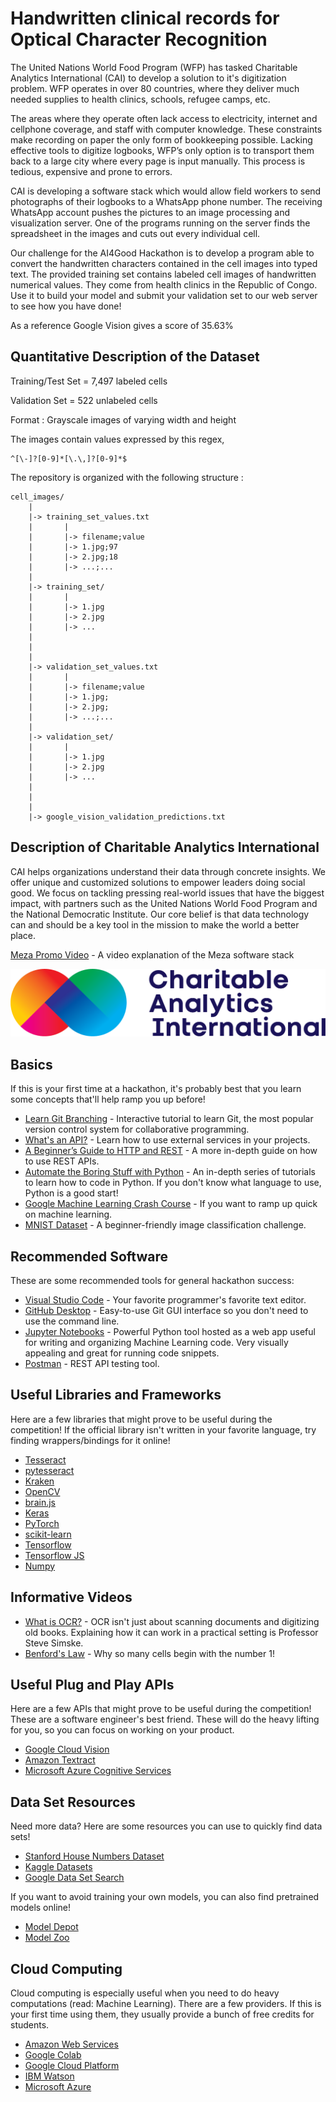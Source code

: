 # Handwritten clinical records for Optical Character Recognition 

The United Nations World Food Program (WFP) has tasked Charitable Analytics
International (CAI) to develop a solution to it's digitization problem. WFP operates in
over 80 countries, where they deliver much needed supplies to health clinics, schools,
refugee camps, etc.

The areas where they operate often lack access to electricity, internet and cellphone coverage, and staff with
computer knowledge. These constraints make recording on paper the only form of bookkeeping possible. 
Lacking effective tools to digitize logbooks, WFP’s only option is to transport them back to a large 
city where every page is input manually. This process is tedious, expensive and prone to errors.

CAI is developing a software stack which would allow field workers to send photographs of their logbooks to a WhatsApp
phone number. The receiving WhatsApp account pushes the pictures to an image processing and visualization server.
One of the programs running on the server finds the spreadsheet in the images and cuts out every individual cell.

Our challenge for the AI4Good Hackathon is to develop a program able to convert the handwritten characters 
contained in the cell images into typed text. The provided training set contains labeled cell images of 
handwritten numerical values. They come from health clinics in the Republic of Congo. 
Use it to build your model and submit your validation set to our web server to see how you have done!
<!-- 
- [Validation Web Server](http://mezademo.charitableanalytics.org:8080) -->


As a reference Google Vision gives a score of 35.63%


## Quantitative Description of the Dataset

Training/Test Set = 7,497 labeled cells

Validation Set = 522 unlabeled cells

Format : Grayscale images of varying width and height

The images contain values expressed by this regex,
    
    ^[\-]?[0-9]*[\.\,]?[0-9]*$


The repository is organized with the following structure :
 
	cell_images/
		|
		|-> training_set_values.txt
		|		|
		|		|-> filename;value
		|		|-> 1.jpg;97
		|		|-> 2.jpg;18
		|		|-> ...;...
		|
		|-> training_set/
		|		|
		|		|-> 1.jpg
		|		|-> 2.jpg
		|		|-> ...
		|
		|
		|
		|-> validation_set_values.txt
		|		|
		|		|-> filename;value
		|		|-> 1.jpg;
		|		|-> 2.jpg;
		|		|-> ...;...
		|
		|-> validation_set/
		|		|
		|		|-> 1.jpg
		|		|-> 2.jpg
		|		|-> ...
		|
		|
		|
		|-> google_vision_validation_predictions.txt

<!-- 
## Demo of Meza

- [Meza Promo Video](https://youtu.be/wlABTMQILg8) - A video explanation of the Meza software stack
- [Meza Interactive Map](http://mezademo.charitableanalytics.org) - A demo of our web app


## Meza API

This API will be open for the duration of the hackathon. All the raw images, the processing images, the cell images and a csv containing the relationship between directory name and the sender phone number are available at :

	http://mezademo.charitableanalytics.org/imgs/


Use the interactive map to explore the data :

	1. Click on a clinic
	2. Click on one of the entry in the news feed
	3. Right click on the image and open in a new tab
	4. Play with the url to dive in the subdirectory -->


## Description of Charitable Analytics International

CAI helps organizations understand their data through concrete insights. We offer
unique and customized solutions to empower leaders doing social good. We focus on
tackling pressing real-world issues that have the biggest impact, with partners such as
the United Nations World Food Program and the National Democratic Institute. Our
core belief is that data technology can and should be a key tool in the mission to make
the world a better place.

[Meza Promo Video](https://youtu.be/wlABTMQILg8) - A video explanation of the Meza software stack

![Screenshot](CAI-logo.png)

## Basics

If this is your first time at a hackathon, it's probably best that you learn some concepts that'll help ramp you up before!

- [Learn Git Branching](https://learngitbranching.js.org/) - Interactive tutorial to learn Git, the most popular version control system for collaborative programming.
- [What's an API?](https://medium.freecodecamp.org/what-is-an-api-in-english-please-b880a3214a82) - Learn how to use external services in your projects.
- [A Beginner’s Guide to HTTP and REST](https://code.tutsplus.com/tutorials/a-beginners-guide-to-http-and-rest--net-16340) - A more in-depth guide on how to use REST APIs.
- [Automate the Boring Stuff with Python](https://automatetheboringstuff.com/) - An in-depth series of tutorials to learn how to code in Python. If you don't know what language to use, Python is a good start!
- [Google Machine Learning Crash Course](https://developers.google.com/machine-learning/crash-course/ml-intro) - If you want to ramp up quick on machine learning.
- [MNIST Dataset](https://towardsdatascience.com/image-classification-in-10-minutes-with-mnist-dataset-54c35b77a38d) - A beginner-friendly image classification challenge. 

## Recommended Software

These are some recommended tools for general hackathon success:

- [Visual Studio Code](https://code.visualstudio.com/) - Your favorite programmer's favorite text editor.
- [GitHub Desktop](https://desktop.github.com/) - Easy-to-use Git GUI interface so you don't need to use the command line.
- [Jupyter Notebooks](http://jupyter.org/install) - Powerful Python tool hosted as a web app useful for writing and organizing Machine Learning code. Very visually appealing and great for running code snippets.
- [Postman](https://www.getpostman.com/) - REST API testing tool.


## Useful Libraries and Frameworks

Here are a few libraries that might prove to be useful during the competition! If the official library isn't written in your favorite language, try finding wrappers/bindings for it online!

- [Tesseract](https://github.com/tesseract-ocr/)
- [pytesseract](https://pypi.org/project/pytesseract/)
- [Kraken](http://kraken.re/)
- [OpenCV](https://pypi.org/project/opencv-python/)
- [brain.js](https://github.com/BrainJS/brain.js)
- [Keras](https://keras.io/)
- [PyTorch](https://pytorch.org/)
- [scikit-learn](http://scikit-learn.org/stable/)
- [Tensorflow](https://www.tensorflow.org/tutorials/)
- [Tensorflow JS](https://js.tensorflow.org/)
- [Numpy](http://www.numpy.org/)


## Informative Videos

- [What is OCR?](https://www.youtube.com/watch?v=ZNrteLp_SvY) - OCR isn't just about scanning documents and digitizing old books. Explaining how it can work in a practical setting is Professor Steve Simske.
- [Benford's Law](https://www.youtube.com/watch?v=XXjlR2OK1kM) - Why so many cells begin with the number 1! 


## Useful Plug and Play APIs

Here are a few APIs that might prove to be useful during the competition! These are a software engineer's best friend. These will do the heavy lifting for you, so you can focus on working on your product.

- [Google Cloud Vision](https://cloud.google.com/vision/docs/ocr)
- [Amazon Textract](https://aws.amazon.com/textract/)
- [Microsoft Azure Cognitive Services](https://azure.microsoft.com/en-ca/services/cognitive-services/directory/vision/)


## Data Set Resources

Need more data? Here are some resources you can use to quickly find data sets!

- [Stanford House Numbers Dataset](http://ufldl.stanford.edu/housenumbers/)
- [Kaggle Datasets](https://www.kaggle.com/datasets)
- [Google Data Set Search](https://toolbox.google.com/datasetsearch)

If you want to avoid training your own models, you can also find pretrained models online!

- [Model Depot](https://modeldepot.io/)
- [Model Zoo](https://modelzoo.co/)


## Cloud Computing

Cloud computing is especially useful when you need to do heavy computations (read: Machine Learning). There are a few providers. If this is your first time using them, they usually provide a bunch of free credits for students.

- [Amazon Web Services](https://aws.amazon.com/machine-learning/)
- [Google Colab](https://colab.research.google.com/notebooks/welcome.ipynb)
- [Google Cloud Platform](https://cloud.google.com/products/ai/)
- [IBM Watson](https://www.ibm.com/analytics/machine-learning)
- [Microsoft Azure](https://azure.microsoft.com/en-ca/overview/machine-learning/)
